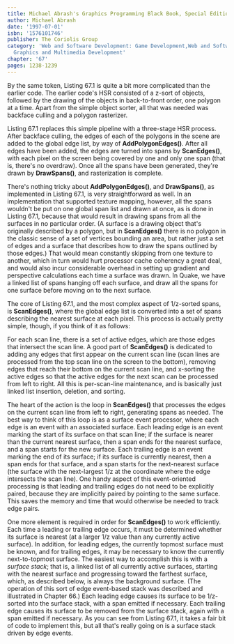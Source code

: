 ```yaml
---
title: Michael Abrash's Graphics Programming Black Book, Special Edition
author: Michael Abrash
date: '1997-07-01'
isbn: '1576101746'
publisher: The Coriolis Group
category: 'Web and Software Development: Game Development,Web and Software Development:
  Graphics and Multimedia Development'
chapter: '67'
pages: 1238-1239
---
```


By the same token, Listing 67.1 is quite a bit more complicated than the
earlier code. The earlier code's HSR consisted of a z-sort of objects,
followed by the drawing of the objects in back-to-front order, one
polygon at a time. Apart from the simple object sorter, all that was
needed was backface culling and a polygon rasterizer.

Listing 67.1 replaces this simple pipeline with a three-stage HSR
process. After backface culling, the edges of each of the polygons in
the scene are added to the global edge list, by way of
**AddPolygonEdges()**. After all edges have been added, the edges are
turned into spans by **ScanEdges()**, with each pixel on the screen
being covered by one and only one span (that is, there's no overdraw).
Once all the spans have been generated, they're drawn by
**DrawSpans()**, and rasterization is complete.

There's nothing tricky about **AddPolygonEdges()**, and **DrawSpans()**,
as implemented in Listing 67.1, is very straightforward as well. In an
implementation that supported texture mapping, however, all the spans
wouldn't be put on one global span list and drawn at once, as is done in
Listing 67.1, because that would result in drawing spans from all the
surfaces in no particular order. (A surface is a drawing object that's
originally described by a polygon, but in **ScanEdges()** there is no
polygon in the classic sense of a set of vertices bounding an area, but
rather just a set of edges and a surface that describes how to draw the
spans outlined by those edges.) That would mean constantly skipping from
one texture to another, which in turn would hurt processor cache
coherency a great deal, and would also incur considerable overhead in
setting up gradient and perspective calculations each time a surface was
drawn. In Quake, we have a linked list of spans hanging off each
surface, and draw all the spans for one surface before moving on to the
next surface.

The core of Listing 67.1, and the most complex aspect of 1/z-sorted
spans, is **ScanEdges()**, where the global edge list is converted into
a set of spans describing the nearest surface at each pixel. This
process is actually pretty simple, though, if you think of it as
follows:

For each scan line, there is a set of active edges, which are those
edges that intersect the scan line. A good part of **ScanEdges()** is
dedicated to adding any edges that first appear on the current scan line
(scan lines are processed from the top scan line on the screen to the
bottom), removing edges that reach their bottom on the current scan
line, and x-sorting the active edges so that the active edges for the
next scan can be processed from left to right. All this is per-scan-line
maintenance, and is basically just linked list insertion, deletion, and
sorting.

The heart of the action is the loop in **ScanEdges()** that processes
the edges on the current scan line from left to right, generating spans
as needed. The best way to think of this loop is as a surface event
processor, where each edge is an event with an associated surface. Each
leading edge is an event marking the start of its surface on that scan
line; if the surface is nearer than the current nearest surface, then a
span ends for the nearest surface, and a span starts for the new
surface. Each trailing edge is an event marking the end of its surface;
if its surface is currently nearest, then a span ends for that surface,
and a span starts for the next-nearest surface (the surface with the
next-largest 1/z at the coordinate where the edge intersects the scan
line). One handy aspect of this event-oriented processing is that
leading and trailing edges do not need to be explicitly paired, because
they are implicitly paired by pointing to the same surface. This saves
the memory and time that would otherwise be needed to track edge pairs.

One more element is required in order for **ScanEdges()** to work
efficiently. Each time a leading or trailing edge occurs, it must be
determined whether its surface is nearest (at a larger 1/z value than
any currently active surface). In addition, for leading edges, the
currently topmost surface must be known, and for trailing edges, it may
be necessary to know the currently next-to-topmost surface. The easiest
way to accomplish this is with a *surface stack*; that is, a linked list
of all currently active surfaces, starting with the nearest surface and
progressing toward the farthest surface, which, as described below, is
always the background surface. (The operation of this sort of edge
event-based stack was described and illustrated in Chapter 66.) Each
leading edge causes its surface to be 1/z-sorted into the surface stack,
with a span emitted if necessary. Each trailing edge causes its surface
to be removed from the surface stack, again with a span emitted if
necessary. As you can see from Listing 67.1, it takes a fair bit of code
to implement this, but all that's really going on is a surface stack
driven by edge events.
